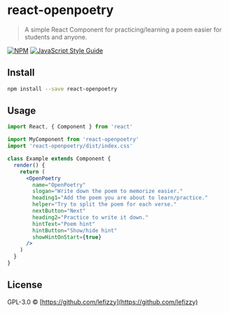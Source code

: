 # react-openpoetry

> A simple React Component for practicing/learning a poem easier for students and anyone.

[![NPM](https://img.shields.io/npm/v/react-openpoetry.svg)](https://www.npmjs.com/package/react-openpoetry) [![JavaScript Style Guide](https://img.shields.io/badge/code_style-standard-brightgreen.svg)](https://standardjs.com)

## Install

```bash
npm install --save react-openpoetry
```

## Usage

```jsx
import React, { Component } from 'react'

import MyComponent from 'react-openpoetry'
import 'react-openpoetry/dist/index.css'

class Example extends Component {
  render() {
    return (
      <OpenPoetry 
        name="OpenPoetry" 
        slogan="Write down the poem to memorize easier." 
        heading1="Add the poem you are about to learn/practice." 
        helper="Try to split the poem for each verse."
        nextButton="Next"
        heading2="Practice to write it down."
        hintText="Poem hint"
        hintButton="Show/hide hint"
        showHintOnStart={true}
      />
    )
  }
}
```

## License

GPL-3.0 © [https://github.com/lefizzy](https://github.com/lefizzy)
